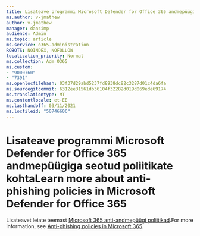 ```yaml
---
title: Lisateave programmi Microsoft Defender for Office 365 andmepüügiga seotud poliitikate kohta
ms.author: v-jmathew
author: v-jmathew
manager: dansimp
audience: Admin
ms.topic: article
ms.service: o365-administration
ROBOTS: NOINDEX, NOFOLLOW
localization_priority: Normal
ms.collection: Adm_O365
ms.custom:
- "9000760"
- "7391"
ms.openlocfilehash: 03f37d29abd5237fd8938dc82c3287d01c4da6fa
ms.sourcegitcommit: 6312ee31561db36104f32282d019d069ede69174
ms.translationtype: MT
ms.contentlocale: et-EE
ms.lasthandoff: 03/11/2021
ms.locfileid: "50746606"
---
```

# <a name="learn-more-about-anti-phishing-policies-in-microsoft-defender-for-office-365"></a><span data-ttu-id="e6d18-102">Lisateave programmi Microsoft Defender for Office 365 andmepüügiga seotud poliitikate kohta</span><span class="sxs-lookup"><span data-stu-id="e6d18-102">Learn more about anti-phishing policies in Microsoft Defender for Office 365</span></span>

<span data-ttu-id="e6d18-103">Lisateavet leiate teemast [Microsoft 365 anti-andmepüügi poliitikad](https://go.microsoft.com/fwlink/?linkid=2092235).</span><span class="sxs-lookup"><span data-stu-id="e6d18-103">For more information, see [Anti-phishing policies in Microsoft 365](https://go.microsoft.com/fwlink/?linkid=2092235).</span></span>
